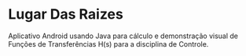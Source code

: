# Lugar Das Raizes

Aplicativo Android usando Java para cálculo e demonstração visual de Funções de Transferências H(s) para a disciplina de Controle.

